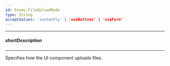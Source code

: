 ```yaml
---
id: Enums.FileUploadMode
type: String
acceptValues: 'instantly' | 'useButtons' | 'useForm'
---
```

---
##### shortDescription
<!-- Description goes here -->

---
<!-- Description goes here -->
Specifies how the UI component uploads files.